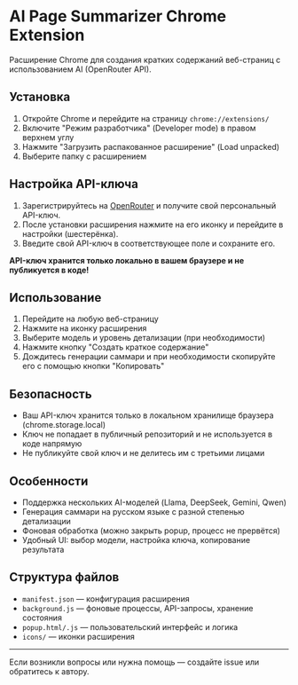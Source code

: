 # AI Page Summarizer Chrome Extension

Расширение Chrome для создания кратких содержаний веб-страниц с использованием AI (OpenRouter API).

## Установка

1. Откройте Chrome и перейдите на страницу `chrome://extensions/`
2. Включите "Режим разработчика" (Developer mode) в правом верхнем углу
3. Нажмите "Загрузить распакованное расширение" (Load unpacked)
4. Выберите папку с расширением

## Настройка API-ключа

1. Зарегистрируйтесь на [OpenRouter](https://openrouter.ai/) и получите свой персональный API-ключ.
2. После установки расширения нажмите на его иконку и перейдите в настройки (шестерёнка).
3. Введите свой API-ключ в соответствующее поле и сохраните его.

**API-ключ хранится только локально в вашем браузере и не публикуется в коде!**

## Использование

1. Перейдите на любую веб-страницу
2. Нажмите на иконку расширения
3. Выберите модель и уровень детализации (при необходимости)
4. Нажмите кнопку "Создать краткое содержание"
5. Дождитесь генерации саммари и при необходимости скопируйте его с помощью кнопки "Копировать"

## Безопасность

- Ваш API-ключ хранится только в локальном хранилище браузера (chrome.storage.local)
- Ключ не попадает в публичный репозиторий и не используется в коде напрямую
- Не публикуйте свой ключ и не делитесь им с третьими лицами

## Особенности

- Поддержка нескольких AI-моделей (Llama, DeepSeek, Gemini, Qwen)
- Генерация саммари на русском языке с разной степенью детализации
- Фоновая обработка (можно закрыть popup, процесс не прервётся)
- Удобный UI: выбор модели, настройка ключа, копирование результата

## Структура файлов

- `manifest.json` — конфигурация расширения
- `background.js` — фоновые процессы, API-запросы, хранение состояния
- `popup.html/.js` — пользовательский интерфейс и логика
- `icons/` — иконки расширения

---

Если возникли вопросы или нужна помощь — создайте issue или обратитесь к автору.
